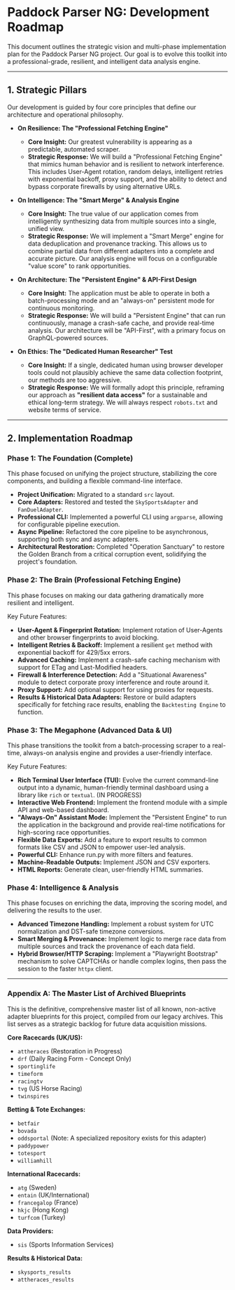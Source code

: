 # Paddock Parser NG: Development Roadmap

This document outlines the strategic vision and multi-phase implementation plan for the Paddock Parser NG project. Our goal is to evolve this toolkit into a professional-grade, resilient, and intelligent data analysis engine.

---

## 1. Strategic Pillars

Our development is guided by four core principles that define our architecture and operational philosophy.

*   **On Resilience: The "Professional Fetching Engine"**
    *   **Core Insight:** Our greatest vulnerability is appearing as a predictable, automated scraper.
    *   **Strategic Response:** We will build a "Professional Fetching Engine" that mimics human behavior and is resilient to network interference. This includes User-Agent rotation, random delays, intelligent retries with exponential backoff, proxy support, and the ability to detect and bypass corporate firewalls by using alternative URLs.

*   **On Intelligence: The "Smart Merge" & Analysis Engine**
    *   **Core Insight:** The true value of our application comes from intelligently synthesizing data from multiple sources into a single, unified view.
    *   **Strategic Response:** We will implement a "Smart Merge" engine for data deduplication and provenance tracking. This allows us to combine partial data from different adapters into a complete and accurate picture. Our analysis engine will focus on a configurable "value score" to rank opportunities.

*   **On Architecture: The "Persistent Engine" & API-First Design**
    *   **Core Insight:** The application must be able to operate in both a batch-processing mode and an "always-on" persistent mode for continuous monitoring.
    *   **Strategic Response:** We will build a "Persistent Engine" that can run continuously, manage a crash-safe cache, and provide real-time analysis. Our architecture will be "API-First", with a primary focus on GraphQL-powered sources.

*   **On Ethics: The "Dedicated Human Researcher" Test**
    *   **Core Insight:** If a single, dedicated human using browser developer tools could not plausibly achieve the same data collection footprint, our methods are too aggressive.
    *   **Strategic Response:** We will formally adopt this principle, reframing our approach as **"resilient data access"** for a sustainable and ethical long-term strategy. We will always respect `robots.txt` and website terms of service.

---

## 2. Implementation Roadmap

### Phase 1: The Foundation (Complete)
This phase focused on unifying the project structure, stabilizing the core components, and building a flexible command-line interface.

-   **Project Unification:** Migrated to a standard `src` layout.
-   **Core Adapters:** Restored and tested the `SkySportsAdapter` and `FanDuelAdapter`.
-   **Professional CLI:** Implemented a powerful CLI using `argparse`, allowing for configurable pipeline execution.
-   **Async Pipeline:** Refactored the core pipeline to be asynchronous, supporting both sync and async adapters.
-   **Architectural Restoration:** Completed "Operation Sanctuary" to restore the Golden Branch from a critical corruption event, solidifying the project's foundation.

### Phase 2: The Brain (Professional Fetching Engine)
This phase focuses on making our data gathering dramatically more resilient and intelligent.

Key Future Features:
-   **User-Agent & Fingerprint Rotation:** Implement rotation of User-Agents and other browser fingerprints to avoid blocking.
-   **Intelligent Retries & Backoff:** Implement a resilient `get` method with exponential backoff for 429/5xx errors.
-   **Advanced Caching:** Implement a crash-safe caching mechanism with support for ETag and Last-Modified headers.
-   **Firewall & Interference Detection:** Add a "Situational Awareness" module to detect corporate proxy interference and route around it.
-   **Proxy Support:** Add optional support for using proxies for requests.
-   **Results & Historical Data Adapters:** Restore or build adapters specifically for fetching race results, enabling the `Backtesting Engine` to function.

### Phase 3: The Megaphone (Advanced Data & UI)
This phase transitions the toolkit from a batch-processing scraper to a real-time, always-on analysis engine and provides a user-friendly interface.

Key Future Features:
- **Rich Terminal User Interface (TUI):** Evolve the current command-line output into a dynamic, human-friendly terminal dashboard using a library like `rich` or `textual`. (IN PROGRESS)
- **Interactive Web Frontend:** Implement the frontend module with a simple API and web-based dashboard.
- **"Always-On" Assistant Mode:** Implement the "Persistent Engine" to run the application in the background and provide real-time notifications for high-scoring race opportunities.
- **Flexible Data Exports:** Add a feature to export results to common formats like CSV and JSON to empower user-led analysis.
- **Powerful CLI:** Enhance run.py with more filters and features.
- **Machine-Readable Outputs:** Implement JSON and CSV exporters.
- **HTML Reports:** Generate clean, user-friendly HTML summaries.

### Phase 4: Intelligence & Analysis
This phase focuses on enriching the data, improving the scoring model, and delivering the results to the user.

-   **Advanced Timezone Handling:** Implement a robust system for UTC normalization and DST-safe timezone conversions.
-   **Smart Merging & Provenance:** Implement logic to merge race data from multiple sources and track the provenance of each data field.
-   **Hybrid Browser/HTTP Scraping:** Implement a "Playwright Bootstrap" mechanism to solve CAPTCHAs or handle complex logins, then pass the session to the faster `httpx` client.

---

### **Appendix A: The Master List of Archived Blueprints**

This is the definitive, comprehensive master list of all known, non-active adapter blueprints for this project, compiled from our legacy archives. This list serves as a strategic backlog for future data acquisition missions.

**Core Racecards (UK/US):**
*   `attheraces` (Restoration in Progress)
*   `drf` (Daily Racing Form - Concept Only)
*   `sportinglife`
*   `timeform`
*   `racingtv`
*   `tvg` (US Horse Racing)
*   `twinspires`

**Betting & Tote Exchanges:**
*   `betfair`
*   `bovada`
*   `oddsportal` (Note: A specialized repository exists for this adapter)
*   `paddypower`
*   `totesport`
*   `williamhill`

**International Racecards:**
*   `atg` (Sweden)
*   `entain` (UK/International)
*   `francegalop` (France)
*   `hkjc` (Hong Kong)
*   `turfcom` (Turkey)

**Data Providers:**
*   `sis` (Sports Information Services)

**Results & Historical Data:**
*   `skysports_results`
*   `attheraces_results`
